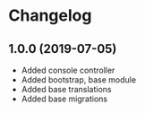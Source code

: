 Changelog
=========
 
## 1.0.0 (2019-07-05)
 * Added console controller
 * Added bootstrap, base module
 * Added base translations
 * Added base migrations